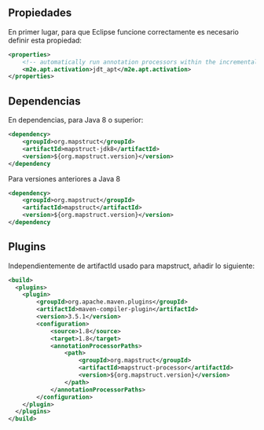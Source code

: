 ## Propiedades

En primer lugar, para que Eclipse funcione correctamente es necesario definir esta propiedad:
```xml
<properties>
	<!-- automatically run annotation processors within the incremental compilation -->
	<m2e.apt.activation>jdt_apt</m2e.apt.activation>
</properties>
```


## Dependencias
En dependencias, para Java 8 o superior:
```xml
<dependency>
    <groupId>org.mapstruct</groupId>
    <artifactId>mapstruct-jdk8</artifactId>
    <version>${org.mapstruct.version}</version> 
</dependency
```

Para versiones anteriores a Java 8
```xml
<dependency>
    <groupId>org.mapstruct</groupId>
    <artifactId>mapstruct</artifactId>
    <version>${org.mapstruct.version}</version> 
</dependency
```


## Plugins

Independientemente de artifactId usado para mapstruct, añadir lo siguiente:
```xml
<build>
  <plugins>
    <plugin>
        <groupId>org.apache.maven.plugins</groupId>
        <artifactId>maven-compiler-plugin</artifactId>
        <version>3.5.1</version>
        <configuration>
            <source>1.8</source>
            <target>1.8</target>
            <annotationProcessorPaths>
                <path>
                    <groupId>org.mapstruct</groupId>
                    <artifactId>mapstruct-processor</artifactId>
                    <version>${org.mapstruct.version}</version>
                </path>
            </annotationProcessorPaths>
        </configuration>
    </plugin>
  </plugins>
</build>
```
